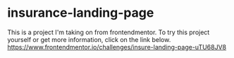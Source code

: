 # insurance-landing-page
This is a project I'm taking on from frontendmentor. To try this project yourself or get more information, click on the link below.
https://www.frontendmentor.io/challenges/insure-landing-page-uTU68JV8
